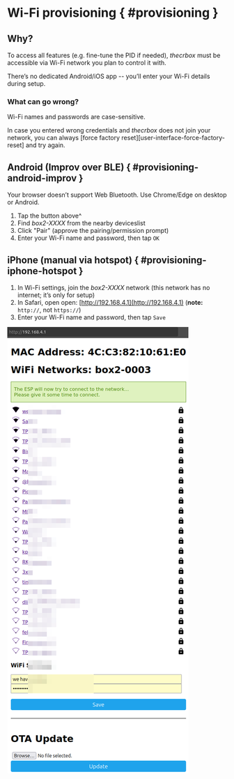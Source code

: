 # Wi-Fi provisioning { #provisioning }

## Why?

To access all features (e.g. fine-tune the PID if needed), *thecrbox* must be accessible via Wi-Fi network you plan to control it with. 

There’s no dedicated Android/iOS app -- you’ll enter your Wi-Fi details during setup.

### What can go wrong?

Wi-Fi names and passwords are case-sensitive.

In case you entered wrong credentials and *thecrbox* does not join your network, you can always [force factory reset][user-interface-force-factory-reset] and try again.

## Android (Improv over BLE) { #provisioning-android-improv }

<improv-wifi-launch-button>
  <span slot="unsupported">Your browser doesn’t support Web Bluetooth. Use Chrome/Edge on desktop or Android.</span>
</improv-wifi-launch-button>

1. Tap the button above^
1. Find *box2-XXXX* from the nearby deviceslist
1. Click "Pair" (approve the pairing/permission prompt)
1. Enter your Wi-Fi name and password, then tap `OK`

## iPhone (manual via hotspot) { #provisioning-iphone-hotspot }

1. In Wi-Fi settings, join the *box2-XXXX* network (this network has no internet; it’s only for setup)
1. In Safari, open open: [http://192.168.4.1](http://192.168.4.1) (**note:** `http://`, not `https://`)
1. Enter your Wi-Fi name and password, then tap `Save`

![img](res/img/hotspot.png)

